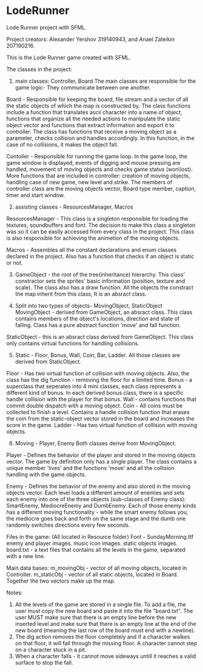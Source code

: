 # LodeRunner
Lode Runner project with SFML.

Project creators: Alexander Yershov 319140943,  and Anael Zateikin 207190216.

This is the Lode Runner game created with SFML.

The classes in the project:

1. main classes: Controller, Board
The main classes are responsible for the game logic- They communicate between one another.

Board - Responsible for keeping the board, file stream and a vector of all the static objects of which the map is constructed by.
The class functions include a function that translates ascii character into a name of object, functions that organize all the needed actions to manipulate
the static object vector and functions that extract information and export it to controller.
The class has functions that receive a moving object as a parameter, checks collision and handles accordingly. In this function, in the case of no collisions, it makes the object fall.

Contoller - Responsible for running the game loop. In the game loop, the game window is displayed, events of digging and mouse pressing are handled,
movement of moving objects and checks game status (won\lost). 
More functions that are included in controller: creation of moving objects, handling case of new game, new level and strike.
The members of controller class are the moving objects vector, Board type member, caption, timer and start window.

2. assisting classes - ResourcesManager, Macros

ResourcesManager - This class is a singleton responsible for loading the textures, soundbuffers and font. The decision to make this class
a singleton was so it can be easily accessed from every class in the project. This class is also responsible for achieving the animetion of the moving objects.

Macros - Assembles all the constant declarations and enum classes declared in the project. Also has a function that checks if an object is static or not.

3. GameObject - the root of the tree(inheritance) hierarchy.
This class' constractor sets the sprites' basic information (position, texture and scale). The class also has a draw function.
All the objects the constract the map inherit from this class, It is an absract class.

4. Split into two types of objects- MovingObject, StaticObject
MovingObject - derived from GameObject, an absract class. This class contains members of the object's locations, direction and state of falling.
Class has a pure abstract function 'move' and fall function.

StaticObject - this is an absract class derived from GameObject. This class only contains virtual functions for handling collisions.

5. Static - Floor, Bonus, Wall, Coin, Bar, Ladder.
All those classes are derived from StaticObject. 

Floor - Has two virtual function of collision with moving objects. Also, the class has the dig function - removing the floor for a limited time.
Bonus - a superclass that seperates into 4 mini classes, each class represents a different kind of bonus. In each derived bonus class, there is
a specific handle collision with the player for that bonus.
Wall - contains functions that commit double dispatch with a moving object.
Coin - All coins must be collected to finish a level. Contains a handle collision function that erases the coin from the static-object vector stored in the board
and increases the score in the game.
Ladder -  Has two virtual function of collision with moving objects.

6. Moving - Player, Enemy
Both classes derive from MovingObject.

Player - Defines the behavior of the player and stored in the moving objects vector. The game by definition only has a single player. 
The class contains a unique member 'lives' and the functions 'move' and all the collision handling with the game objects.

Enemy - Defines the behavior of the enemy and also stored in the moving objects vector. Each level loads a different amount of enemies and
sets each enemy into one of the three objects (sub-classes of Enemy class): SmartEnemy, MediocreEnemy and DumbEnemy. Each of those enemy
kinds has a different moving functionality - while the smart enemy follows you, the mediocre goes back and forth on the same stage and the 
dumb one randomly switches directions every few seconds. 

Files in the game: (All located in Resource folder)
	Font - SundayMorning.ttf
	enemy and player images.
	music icon images.
	static objects images.
	board.txt - a text files that contains all the levels in the game, separated with a new line.
	
Main data bases: m_movingObj - vector of all moving objects, located in Controller. m_staticObj - vector of all static objects, located in Board.
Together the two vectors make up the map.

Notes:
1. All the levels of the game are stored in a single file.
To add a file, the user must copy the new board and paste it into the file "board.txt".
The user MUST make sure that there is an empty line before the new inserted level and make sure that there is an empty line at the end of the new board 
(meaning the last row of the board must end with a newline).
2. The dig action removes the floor completely and if a character walkes on that floor, it will fall through the missing floor.
A character cannot step on a character stuck in a pit.
3. When a character falls - it cannot move sideways untill it reaches a valid surface to stop the fall.
